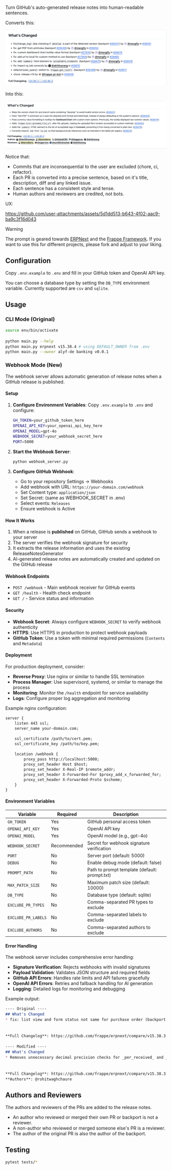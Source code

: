 Turn GitHub's auto-generated release notes into human-readable sentences.

Converts this:

![Original](img/original.png)

Into this:

![Modified](img/modified.png)

Notice that:

- Commits that are inconsequential to the user are excluded (chore, ci, refactor).
- Each PR is converted into a precise sentence, based on it's title, description, diff and any linked issue.
- Each sentence has a consistent style and tense.
- Human authors and reviewers are credited, not bots.

UX:

https://github.com/user-attachments/assets/5d1dd513-b643-4f02-aac9-ba9c3f16d043


> [!WARNING]
> The prompt is geared towards [ERPNext](https://github.com/frappe/erpnext) and the [Frappe Framework](https://github.com/frappe/frappe). If you want to use this for different projects, please fork and adjust to your liking.

## Configuration

Copy `.env.example` to `.env` and fill in your GitHub token and OpenAI API key.

You can choose a database type by setting the `DB_TYPE` environment variable. Currently supported are `csv` and `sqlite`.

## Usage

### CLI Mode (Original)

```bash
source env/bin/activate

python main.py --help
python main.py erpnext v15.38.4 # using DEFAULT_OWNER from .env
python main.py --owner alyf-de banking v0.0.1
```

### Webhook Mode (New)

The webhook server allows automatic generation of release notes when a GitHub release is published.

#### Setup

1. **Configure Environment Variables**:
   Copy `.env.example` to `.env` and configure:
   ```bash
   GH_TOKEN=your_github_token_here
   OPENAI_API_KEY=your_openai_api_key_here
   OPENAI_MODEL=gpt-4o
   WEBHOOK_SECRET=your_webhook_secret_here
   PORT=5000
   ```

2. **Start the Webhook Server**:
   ```bash
   python webhook_server.py
   ```

3. **Configure GitHub Webhook**:
   - Go to your repository Settings → Webhooks
   - Add webhook with URL: `https://your-domain.com/webhook`
   - Set Content type: `application/json`
   - Set Secret: (same as WEBHOOK_SECRET in .env)
   - Select events: `Releases`
   - Ensure webhook is Active

#### How It Works

1. When a release is **published** on GitHub, GitHub sends a webhook to your server
2. The server verifies the webhook signature for security
3. It extracts the release information and uses the existing ReleaseNotesGenerator
4. AI-generated release notes are automatically created and updated on the GitHub release

#### Webhook Endpoints

- `POST /webhook` - Main webhook receiver for GitHub events
- `GET /health` - Health check endpoint
- `GET /` - Service status and information

#### Security

- **Webhook Secret**: Always configure `WEBHOOK_SECRET` to verify webhook authenticity
- **HTTPS**: Use HTTPS in production to protect webhook payloads
- **GitHub Token**: Use a token with minimal required permissions (`Contents` and `Metadata`)

#### Deployment

For production deployment, consider:

- **Reverse Proxy**: Use nginx or similar to handle SSL termination
- **Process Manager**: Use supervisord, systemd, or similar to manage the process
- **Monitoring**: Monitor the `/health` endpoint for service availability
- **Logs**: Configure proper log aggregation and monitoring

Example nginx configuration:
```nginx
server {
    listen 443 ssl;
    server_name your-domain.com;
    
    ssl_certificate /path/to/cert.pem;
    ssl_certificate_key /path/to/key.pem;
    
    location /webhook {
        proxy_pass http://localhost:5000;
        proxy_set_header Host $host;
        proxy_set_header X-Real-IP $remote_addr;
        proxy_set_header X-Forwarded-For $proxy_add_x_forwarded_for;
        proxy_set_header X-Forwarded-Proto $scheme;
    }
}
```

#### Environment Variables

| Variable | Required | Description |
|----------|----------|-------------|
| `GH_TOKEN` | Yes | GitHub personal access token |
| `OPENAI_API_KEY` | Yes | OpenAI API key |
| `OPENAI_MODEL` | Yes | OpenAI model (e.g., gpt-4o) |
| `WEBHOOK_SECRET` | Recommended | Secret for webhook signature verification |
| `PORT` | No | Server port (default: 5000) |
| `DEBUG` | No | Enable debug mode (default: false) |
| `PROMPT_PATH` | No | Path to prompt template (default: prompt.txt) |
| `MAX_PATCH_SIZE` | No | Maximum patch size (default: 10000) |
| `DB_TYPE` | No | Database type (default: sqlite) |
| `EXCLUDE_PR_TYPES` | No | Comma-separated PR types to exclude |
| `EXCLUDE_PR_LABELS` | No | Comma-separated labels to exclude |
| `EXCLUDE_AUTHORS` | No | Comma-separated authors to exclude |

#### Error Handling

The webhook server includes comprehensive error handling:

- **Signature Verification**: Rejects webhooks with invalid signatures
- **Payload Validation**: Validates JSON structure and required fields
- **GitHub API Errors**: Handles rate limits and API failures gracefully
- **OpenAI API Errors**: Retries and fallback handling for AI generation
- **Logging**: Detailed logs for monitoring and debugging

Example output:

```markdown
---- Original ----
## What's Changed
* fix: list view and form status not same for purchase order (backport #43690) (backport #43692) by @mergify in https://github.com/frappe/erpnext/pull/43706


**Full Changelog**: https://github.com/frappe/erpnext/compare/v15.38.3...v15.38.4

---- Modified ----
## What's Changed
* Removes unnecessary decimal precision checks for _per_received_ and _per_billed_ fields in **Purchase Order**, so the list view status and form status remain consistent. https://github.com/frappe/erpnext/pull/43706


**Full Changelog**: https://github.com/frappe/erpnext/compare/v15.38.3...v15.38.4
**Authors**: @rohitwaghchaure
```

## Authors and Reviewers

The authors and reviewers of the PRs are added to the release notes.

- An author who reviewed or merged their own PR or backport is not a reviewer.
- A non-author who reviewed or merged someone else's PR is a reviewer.
- The author of the original PR is also the author of the backport.


## Testing

```bash
pytest tests/*
```
